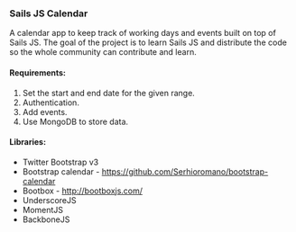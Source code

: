 ### Sails JS Calendar
A calendar app to keep track of working days and events built on top of Sails JS. The goal of the project is to learn Sails JS and distribute the code so the whole community can contribute and learn.

#### Requirements:
1. Set the start and end date for the given range.
2. Authentication.
3. Add events.
4. Use MongoDB to store data.

#### Libraries:
- Twitter Bootstrap v3
- Bootstrap calendar - https://github.com/Serhioromano/bootstrap-calendar
- Bootbox - http://bootboxjs.com/
- UnderscoreJS
- MomentJS
- BackboneJS